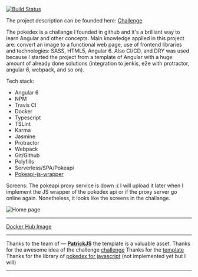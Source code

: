 [![Build Status](https://travis-ci.org/dluciano/pokedex.svg?branch=master)](https://travis-ci.org/dluciano/pokedex)

The project description can be founded here: [Challenge](https://github.com/honeypotio/challenge/blob/master/tasks/fe_001.md)

The pokedex is a challange I founded in github and it's a brilliant way to learn Angular and other concepts. Main knowledge applied in this project are: convert an image to a functional web page, use of frontend libraries and technologies: SASS, HTML5, Angular 6. Also CI/CD, and DRY was used because I started the project from a template of Angular with a huge amount of already done solutions (integration to jenkis, e2e with protractor, angular 6, webpack, and so on). 

Tech stack:
* Angular 6
* NPM
* Travis CI
* Docker
* Typescript
* TSLint
* Karma
* Jasmine
* Protractor
* Webpack
* Git/Github
* Polyfills
* Serverless/SPA/Pokeapi
* [Pokeapi-js-wrapper](https://github.com/PokeAPI/pokeapi-js-wrapper)

Screens: The pokeapi proxy service is down :( I will upload it later when I implement the JS wrapper of the pokedex api or if the proxy server go online again. Nonetheless, it looks like the screens in the challange.

![Home page](https://i.imgur.com/4MY6vTF.png)
___

[Docker Hub Image](https://hub.docker.com/r/dawlin/pokedex/builds/)

___

Thanks to the team of — [**PatrickJS**](https://twitter.com/gdi2290) the template is a valuable asset.
Thanks for the awesome idea of the challenge [challenge](https://github.com/PokeAPI/pokeapi-js-wrapper)
Thanks for the [template](https://github.com/gdi2290/angular-starter)
Thanks for the library of [pokedex for javascript](https://github.com/PokeAPI/pokeapi-js-wrapper) (not implemented yet but I will)
___
